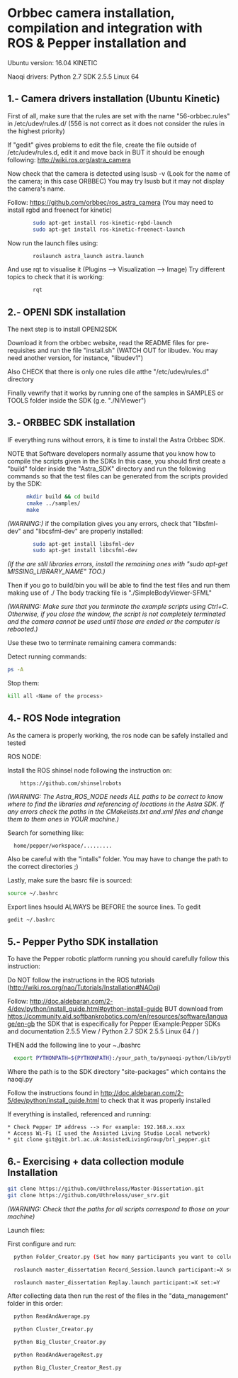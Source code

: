 # Orbbec camera installation, compilation and integration with ROS & Pepper installation and
Ubuntu version: 16.04 KINETIC

Naoqi drivers: Python 2.7 SDK 2.5.5 Linux 64

## 1.- Camera drivers installation (Ubuntu Kinetic)

First of all, make sure that the rules are set with the name "56-orbbec.rules" in /etc/udev/rules.d/ (556 is not correct as it does not consider the rules in the highest priority)

If "gedit" gives problems to edit the file, create the file outside of /etc/udev/rules.d, edit it and move back in BUT it should be enough following: http://wiki.ros.org/astra_camera

Now check that the camera is detected using lsusb -v (Look for the name of the camera; in this case ORBBEC) You may try lsusb but it may not display the camera's name.

Follow: https://github.com/orbbec/ros_astra_camera (You may need to install rgbd and freenect for kinetic)
```bash
        sudo apt-get install ros-kinetic-rgbd-launch
        sudo apt-get install ros-kinetic-freenect-launch
```
Now run the launch files using:
```bash
        roslaunch astra_launch astra.launch
```
And use rqt to visualise it (Plugins --> Visualization --> Image) Try different topics to check that it is working:
```bash
        rqt
```
## 2.- OPENI SDK installation

The next step is to install OPENI2SDK

Download it from the orbbec website, read the README files for pre-requisites and run the file "install.sh" (WATCH OUT for libudev. You may need another version, for instance, "libudev1")

Also CHECK that there is only one rules dile atthe "/etc/udev/rules.d" directory

Finally vewrify that it works by running one of the samples in SAMPLES or TOOLS folder inside the SDK (g.e. "./NiViewer")

## 3.- ORBBEC SDK installation

IF everything runs without errors, it is time to install the Astra Orbbec SDK.

NOTE that Software developers normally assume that you know how to compile the scripts given in the SDKs
In this case, you should first create a "build" folder inside the "Astra_SDK" directory and run the following commands so that the test files can be generated from the scripts provided by the SDK:

```bash
      mkdir build && cd build
      cmake ../samples/
      make
```
 *(WARNING:)* if the compilation gives you any errors, check that "libsfml-dev" and "libcsfml-dev" are properly installed:

```bash
        sudo apt-get install libsfml-dev
        sudo apt-get install libcsfml-dev
```
*(If the are still libraries errors, install the remaining ones with "sudo apt-get MISSING_LIBRARY_NAME" TOO.)*

Then if you go to build/bin you will be able to find the test files and run them making use of ./<the file you want to run>
    The body tracking file is "./SimpleBodyViewer-SFML"

*(WARNING: Make sure that you terminate the example scripts using Ctrl+C. Otherwise, if you close the window, the script is not completely terminated and the camera cannot be used until those are ended or the computer is rebooted.)*

Use these two to terminate remaining camera commands:

Detect running commands:

```bash
ps -A
```
        
Stop them:

```bash
kill all <Name of the process>
```
        
## 4.- ROS Node integration

As the camera is properly working, the ros node can be safely installed and tested

ROS NODE:

Install the ROS shinsel node following the instruction on:

        https://github.com/shinselrobots


*(WARNING: The Astra_ROS_NODE needs ALL paths to be correct to know where to find the libraries and referencing of locations in the Astra SDK. If any errors check the paths in the CMakelists.txt and.xml files and change them to them ones in YOUR machine.)*

Search for something like:

      home/pepper/workspace/.........

Also be careful with the "intalls" folder. You may have to change the path to the correct directories ;)

Lastly, make sure the basrc file is sourced:

```bash
source ~/.bashrc
```

Export lines hsould ALWAYS be BEFORE the source lines. To gedit

```bash
gedit ~/.bashrc
```
## 5.- Pepper Pytho SDK installation

To have the Pepper robotic platform running you should carefully follow this instruction:


Do NOT follow the instructions in the ROS tutorials (http://wiki.ros.org/nao/Tutorials/Installation#NAOqi)

Follow: http://doc.aldebaran.com/2-4/dev/python/install_guide.html#python-install-guide
  BUT download from https://community.ald.softbankrobotics.com/en/resources/software/language/en-gb
  the SDK that is especifically for Pepper (Example:Pepper SDKs and documentation 2.5.5 View / Python 2.7 SDK 2.5.5 Linux 64 / )

THEN add the following line to your ~./bashrc
```bash
  export PYTHONPATH=${PYTHONPATH}:/your_path_to/pynaoqi-python/lib/python2.7/site-packages
```
Where the path is to the SDK directory "site-packages" which contains the naoqi.py

Follow the instructions found in http://doc.aldebaran.com/2-5/dev/python/install_guide.html to check that it was properly installed

If everything is installed, referenced and running:

    * Check Pepper IP address --> For example: 192.168.x.xxx
    * Access Wi-Fi (I used the Assisted Living Studio Local network)
    * git clone git@git.brl.ac.uk:AssistedLivingGroup/brl_pepper.git

## 6.- Exercising + data collection module Installation

```bash
git clone https://github.com/Uthreloss/Master-Dissertation.git
git clone https://github.com/Uthreloss/user_srv.git
```

*(WARNING: Check that the paths for all scripts correspond to those on your machine)*

Launch files:

First configure and run:

```bash
  python Folder_Creator.py (Set how many participants you want to collect data from and the sets to be be created)

  roslaunch master_dissertation Record_Session.launch participant:=X set:=Y mode:=Z (Modes "e" = engaging // "ne" = not engaging)

  roslaunch master_dissertation Replay.launch participant:=X set:=Y
```
After collecting data then run the rest of the files in the "data_management" folder in this order:
```bash
  python ReadAndAverage.py

  python Cluster_Creator.py

  python Big_Cluster_Creator.py

  python ReadAndAverageRest.py

  python Big_Cluster_Creator_Rest.py
```
